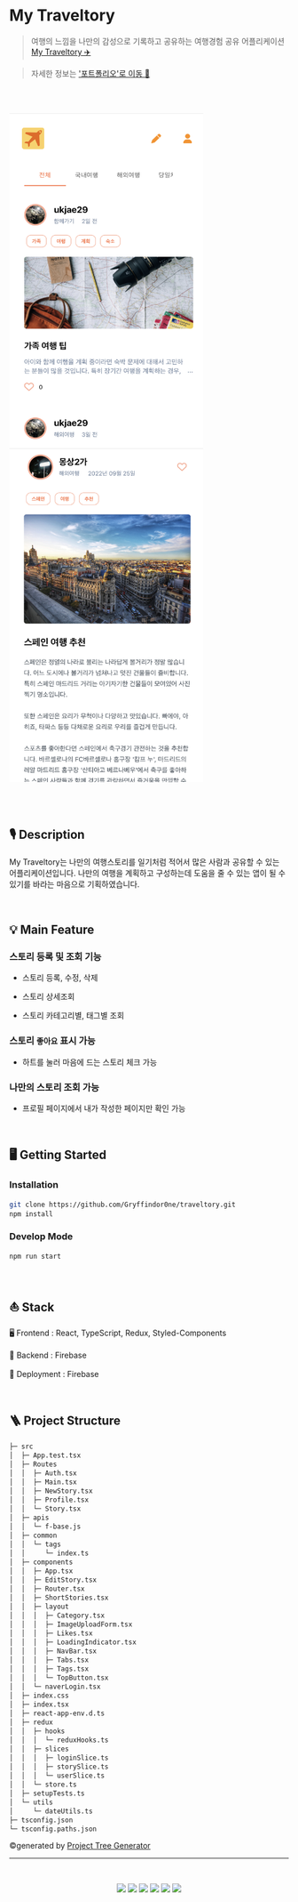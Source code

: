 # My Traveltory

> 여행의 느낌을 나만의 감성으로 기록하고 공유하는 여행경험 공유 어플리케이션 [My Traveltory ✈️](https://my-traveltory.web.app/)

> 자세한 정보는 ['포트폴리오'로 이동 🚗](https://ukjae-portfolio.vercel.app/projects/myTraveltory)

<br>
<br>

<p>
<img src="public/images/main.jpeg" width="350" height="600"/>
 &nbsp; &nbsp; &nbsp;
<img src="public/images/detail.jpeg" width="350" height="600"/>
</p>

<br>
<br>

## 🎙️ Description

My Traveltory는 나만의 여행스토리를 일기처럼 적어서 많은 사람과 공유할 수 있는 어플리케이션입니다. 나만의 여행을 계획하고 구성하는데 도움을 줄 수 있는 앱이 될 수 있기를 바라는 마음으로 기획하였습니다.

<br>

## 💡 Main Feature

### 스토리 등록 및 조회 기능

- 스토리 등록, 수정, 삭제

- 스토리 상세조회

- 스토리 카테고리별, 태그별 조회

### 스토리 `좋아요` 표시 가능

- 하트를 눌러 마음에 드는 스토리 체크 가능

### 나만의 스토리 조회 가능

- 프로필 페이지에서 내가 작성한 페이지만 확인 가능

<br>

## 🖥️ Getting Started

### Installation

```sh
git clone https://github.com/Gryffindor0ne/traveltory.git
npm install
```

### Develop Mode

```sh
npm run start
```

<br>

## ⛵️ Stack

🖥️ Frontend : React, TypeScript, Redux, Styled-Components<br><br>
🧺 Backend : Firebase<br><br>
🎉 Deployment : Firebase

<br>

## 🪜 Project Structure

```
├─ src
│  ├─ App.test.tsx
│  ├─ Routes
│  │  ├─ Auth.tsx
│  │  ├─ Main.tsx
│  │  ├─ NewStory.tsx
│  │  ├─ Profile.tsx
│  │  └─ Story.tsx
│  ├─ apis
│  │  └─ f-base.js
│  ├─ common
│  │  └─ tags
│  │     └─ index.ts
│  ├─ components
│  │  ├─ App.tsx
│  │  ├─ EditStory.tsx
│  │  ├─ Router.tsx
│  │  ├─ ShortStories.tsx
│  │  ├─ layout
│  │  │  ├─ Category.tsx
│  │  │  ├─ ImageUploadForm.tsx
│  │  │  ├─ Likes.tsx
│  │  │  ├─ LoadingIndicator.tsx
│  │  │  ├─ NavBar.tsx
│  │  │  ├─ Tabs.tsx
│  │  │  ├─ Tags.tsx
│  │  │  └─ TopButton.tsx
│  │  └─ naverLogin.tsx
│  ├─ index.css
│  ├─ index.tsx
│  ├─ react-app-env.d.ts
│  ├─ redux
│  │  ├─ hooks
│  │  │  └─ reduxHooks.ts
│  │  ├─ slices
│  │  │  ├─ loginSlice.ts
│  │  │  ├─ storySlice.ts
│  │  │  └─ userSlice.ts
│  │  └─ store.ts
│  ├─ setupTests.ts
│  └─ utils
│     └─ dateUtils.ts
├─ tsconfig.json
└─ tsconfig.paths.json
```

©generated by [Project Tree Generator](https://woochanleee.github.io/project-tree-generator)

---

<br>

<p align='center'>
   <img src="https://img.shields.io/badge/TypeScript-^4.8.3-darkblue?logo=TypeScript"/>
    <img src="https://img.shields.io/badge/React-^18.2.0-blue?logo=React"/>
    <img src="https://img.shields.io/badge/node.js-v16.15.0-green?logo=Node.js"/>
    <img src="https://img.shields.io/badge/firebase-^9.10.0-yellow?logo=firebase"/>
    <img src="https://img.shields.io/badge/redux-%5E8.0.2-purple?logo=redux"/>
    <img src="https://img.shields.io/badge/styled_Components-^5.3.5-pink?logo=styledComponents"/>
</p>
